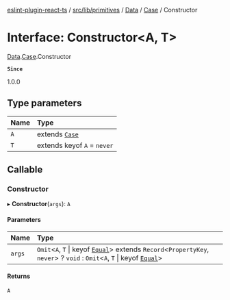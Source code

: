 [eslint-plugin-react-ts](../README.md) / [src/lib/primitives](../modules/src_lib_primitives.md) / [Data](../modules/src_lib_primitives.Data.md) / [Case](../modules/src_lib_primitives.Data.Case.md) / Constructor

# Interface: Constructor<A, T\>

[Data](../modules/src_lib_primitives.Data.md).[Case](../modules/src_lib_primitives.Data.Case.md).Constructor

**`Since`**

1.0.0

## Type parameters

| Name | Type |
| :------ | :------ |
| `A` | extends [`Case`](src_lib_primitives.Data.Case-1.md) |
| `T` | extends keyof `A` = `never` |

## Callable

### Constructor

▸ **Constructor**(`args`): `A`

#### Parameters

| Name | Type |
| :------ | :------ |
| `args` | `Omit`<`A`, `T` \| keyof [`Equal`](src_lib_primitives.Equal.Equal.md)\> extends `Record`<`PropertyKey`, `never`\> ? `void` : `Omit`<`A`, `T` \| keyof [`Equal`](src_lib_primitives.Equal.Equal.md)\> |

#### Returns

`A`
